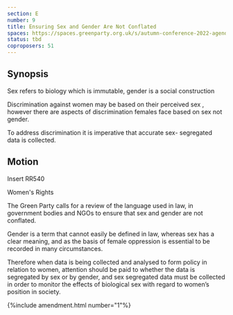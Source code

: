 ```yaml
---
section: E
number: 9
title: Ensuring Sex and Gender Are Not Conflated
spaces: https://spaces.greenparty.org.uk/s/autumn-conference-2022-agenda-forum/?contentId=100420
status: tbd
coproposers: 51
---
```

## Synopsis
Sex refers to biology which is immutable, gender is a social construction

Discrimination against women may be based on their perceived sex , however there are aspects of discrimination females face based on sex not gender.

To address discrimination it is imperative that accurate sex- segregated data is collected.

## Motion
Insert RR540

Women's Rights

The Green Party calls for a review of the language used in law, in government bodies and NGOs to ensure that sex and gender are not conflated.

Gender is a term that cannot easily be defined in law, whereas sex has a clear meaning, and as the basis of female oppression is essential to be recorded in many circumstances.

Therefore when data is being collected and analysed to form policy in relation to women, attention should be paid to whether the data is segregated by sex or by gender, and sex segregated data must be collected in order to monitor the effects of biological sex with regard to women’s position in society.

{%include amendment.html number="1"%}
